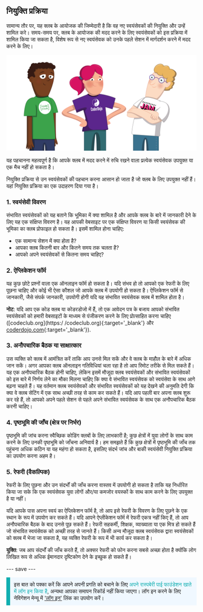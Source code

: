 ## नियुक्ति प्रक्रिया

सामान्य तौर पर, यह क्लब के आयोजक की जिम्मेदारी है कि वह नए स्वयंसेवकों की नियुक्ति और उन्हें शामिल करे। समय-समय पर, क्लब के आयोजक की मदद करने के लिए स्वयंसेवकों को इस प्रक्रिया में शामिल किया जा सकता है, विशेष रूप से नए स्वयंसेवक को उनके पहले सेशन में मार्गदर्शन करने में मदद करने के लिए।

![तीन स्वयंसेवक खड़े हैं।](images/2-RPF-Volunteers.png)

यह पहचानना महत्वपूर्ण है कि आपके क्लब में मदद करने में रुचि रखने वाला प्रत्येक स्वयंसेवक उपयुक्त या एक मैच नहीं हो सकता है।

नियुक्ति प्रक्रिया से उन स्वयंसेवकों की पहचान करना आसान हो जाता है जो क्लब के लिए उपयुक्त नहीं हैं। यहां नियुक्ति प्रक्रिया का एक उदाहरण दिया गया है।

### 1. स्वयंसेवी विवरण


संभावित स्वयंसेवकों को यह बताने कि भूमिका में क्या शामिल है और आपके क्लब के बारे में जानकारी देने के लिए यह एक संक्षिप्त विवरण है। यह आपकी वेबसाइट पर एक संक्षिप्त विवरण या किसी स्वयंसेवक की भूमिका का क्लब प्रोफाइल हो सकता है। इसमें शामिल होना चाहिए:

* एक सामान्य सेशन में क्या होता है?
* आपका क्लब कितनी बार और कितने समय तक चलता है?
* आपको अपने स्वयंसेवकों से कितना समय चाहिए?

### 2. ऐप्लिकेशन फॉर्म

यह कुछ छोटे प्रश्नों वाला एक ऑनलाइन फॉर्म हो सकता है। यदि संभव हो तो आपको एक रेफरी के लिए पूछना चाहिए और कोई भी ऐसा कौशल जो आपके क्लब में उपयोगी हो सकता है। ऐप्लिकेशन फॉर्म से जानकारी, जैसे संपर्क जानकारी, उपयोगी होगी यदि यह संभावित स्वयंसेवक क्लब में शामिल होता है।

**नोट**: यदि आप एक कोड क्लब या कोडरडोजो में हैं, तो एक आवेदन पत्र के बजाय आपको संभावित स्वयंसेवकों को हमारी वेबसाइटों के माध्यम से पंजीकरण करने के लिए प्रोत्साहित करना चाहिए ([codeclub.org](https:/ /codeclub.org){:target='_blank'} और [coderdojo.com](https://coderdojo.com){:target='_blank'}).

### 3. अनौपचारिक बैठक या साक्षात्कार

उस व्यक्ति को क्लब में आमंत्रित करें ताकि आप उनसे मिल सकें और वे क्लब के माहौल के बारे में अधिक जान सकें। अगर आपका क्लब ऑनलाइन गतिविधियां चला रहा है तो आप रिमोट तरीके से मिल सकते हैं। यह एक अनौपचारिक बैठक होनी चाहिए, लेकिन इसमें मौजूदा क्लब स्वयंसेवकों और संभावित स्वयंसेवकों को इस बारे में निर्णय लेने का मौका मिलना चाहिए कि क्या वे संभावित स्वयंसेवक को स्वयंसेवा के साथ आगे बढ़ना चाहते हैं। यह वर्तमान क्लब स्वयंसेवकों और संभावित स्वयंसेवकों को यह देखने की अनुमति देगी कि क्या वे क्लब सेटिंग में एक साथ अच्छी तरह से काम कर सकते हैं। यदि आप पहली बार अपना क्लब शुरू कर रहे हैं, तो आपको अपने पहले सेशन से पहले अपने संभावित स्वयंसेवक के साथ एक अनौपचारिक बैठक करनी चाहिए।

### 4. पृष्ठभूमि की जाँच (क्षेत्र पर निर्भर)

पृष्ठभूमि की जांच करना स्वैच्छिक कोडिंग क्लबों के लिए लाभकारी है; कुछ क्षेत्रों में युवा लोगों के साथ काम करने के लिए उनकी पृष्ठभूमि को जाँचना अनिवार्य है। हम समझते हैं कि कुछ क्षेत्रों में पृष्ठभूमि की जाँच तक पहुंचना अधिक कठिन या यह महंगा हो सकता है, इसलिए संदर्भ जांच और बाकी स्वयंसेवी नियुक्ति प्रक्रिया का उपयोग करना अहम है।

### 5. रेफरी (वैकल्पिक)

रेफरी के लिए पूछना और उन संदर्भों की जाँच करना वास्तव में उपयोगी हो सकता है ताकि यह निर्धारित किया जा सके कि एक स्वयंसेवक युवा लोगों और/या कमजोर वयस्कों के साथ काम करने के लिए उपयुक्त है या नहीं।

यदि आपके पास अपना स्वयं का ऐप्लिकेशन फॉर्म है, तो आप इसे रेफरी के विवरण के लिए पूछने के एक स्थान के रूप में उपयोग कर सकते हैं। यदि आपने ऐप्लीकेशन फॉर्म में रेफरी एकत्र नहीं किए हैं, तो आप अनौपचारिक बैठक के बाद उनसे पूछ सकते हैं। रेफरी सहकर्मी, शिक्षक, व्याख्याता या एक मित्र हो सकते हैं जो संभावित स्वयंसेवक को अच्छी तरह से जानते हैं। किसी अन्य मौजूदा क्लब स्वयंसेवक द्वारा स्वयंसेवकों को क्लब में भेजा जा सकता है, यह व्यक्ति रेफरी के रूप में भी कार्य कर सकता है।

**युक्ति**: जब आप संदर्भों की जाँच करते हैं, तो अक्सर रेफरी को फोन करना सबसे अच्छा होता है क्योंकि लोग लिखित रूप से अधिक ईमानदार दृष्टिकोण देने के इच्छुक हो सकते हैं।

--- save ---

<p style="border-left: solid; border-width:10px; border-color: #0faeb0; background-color: aliceblue; padding: 10px;">
इस बात को पक्का करें कि आपने अपनी प्रगति को बचाने के लिए <span style="color: #0faeb0">अपने रास्पबेरी पाई फाउंडेशन खाते में लॉग इन किया है</span>, अन्यथा आपका समापन रिकॉर्ड नहीं किया जाएगा। लॉग इन करने के लिए नेविगेशन मेन्यू में <a href="https://my.raspberrypi.org/login">'लॉग इन'</a> लिंक का उपयोग करें।
</p>
